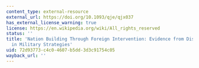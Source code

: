 ```yaml
---
content_type: external-resource
external_url: https://doi.org/10.1093/qje/qjx037
has_external_license_warning: true
license: https://en.wikipedia.org/wiki/All_rights_reserved
status: ''
title: 'Nation Building Through Foreign Intervention: Evidence from Discontinuities
  in Military Strategies'
uid: 72d93773-c4c0-4607-b5dd-3d3c91754c05
wayback_url: ''
---
```

